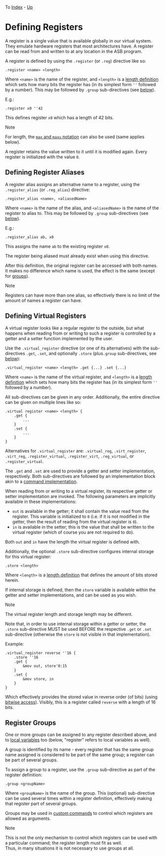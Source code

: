 To [Index](index.md) - [Up](Defining%20System%20Properties.md)

# Defining Registers
A register is a single value that is available globally in our virtual system. They emulate hardware registers that most architectures have. A register can be read from and written to at any location in the ASB program.

A register is defined by using the `.register` (or `.reg`) directive like so:

```
.register <name> <length>
```

Where `<name>` is the name of the register, and `<length>` is a [length definition](ASB%20Language.md#length-definition) which sets how many bits the register has (in its simplest form `''` followed by a number). This may be followed by `.group` sub-directives (see [below](#register-groups)).

E.g.:

```
.register x0 ''42
```

This defines register `x0` which has a length of 42 bits.

> [!NOTE]
> For length, the [`max` and `maxu` notation](ASB%20Language.md#length-definition) can also be used (same applies below).

A register retains the value written to it until it is modified again. Every register is initialized with the value `0`.

## Defining Register Aliases
A register alias assigns an alternative name to a register, using the `.register_alias` (or `.reg_alias`) directive:

```
.register_alias <name>, <aliasedName>
```

Where `<name>` is the name of the alias, and `<aliasedName>` is the name of the register to alias to. This may be followed by `.group` sub-directives (see [below](#register-groups)).

E.g.:

```
.register_alias ab, x0
```

This assigns the name `ab` to the existing register `x0`.

The register being aliased must already exist when using this directive.

After this definition, the original register can be accessed with both names. It makes no difference which name is used, the effect is the same (except for [groups](#register-groups)).

> [!NOTE]
> Registers can have more than one alias, so effectively there is no limit of the amount of names a register can have.

## Defining Virtual Registers
A virtual register looks like a regular register to the outside, but what happens when reading from or writing to such a register is controlled by a getter and a setter function implemented by the user.

Use the `.virtual_register` directive (or one of its alternatives) with the sub-directives `.get`, `.set`, and optionally `.store` (plus`.group` sub-directives, see [below](#register-groups)):

```
.virtual_register <name> <length> .get {...} .set {...}
```

Where `<name>` is the name of the virtual register, and `<length>` is a [length definition](ASB%20Language.md#length-definition) which sets how many bits the register has (in its simplest form `''` followed by a number).

All sub-directives can be given in any order. Additionally, the entire directive can be given on multiple lines like so:

```
.virtual register <name> <length> {
    .get {
        ...
    }
    .set {
        ...
    }
}
```

Alternatives for `.virtual_register` are: `.virtual_reg`, `.virt_register`, `.virt_reg`, `.register_virtual`, `.register_virt`, `.reg_virtual`, or `.register_virtual`.

The `.get` and `.set` are used to provide a getter and setter implementation, respectively. Both sub-directives are followed by an implementation block akin to a [command implementation](Implementing%20Custom%20Commands.md).

When reading from or writing to a virtual register, its respective getter or setter implementation are invoked. The following parameters are implicitly available in these implementations:

- `out` is available in the getter; it shall contain the value read from the register. This variable is initialized to `0` (i.e. if it is not modified in the getter, then the result of reading from the virtual register is `0`).
- `in` is available in the setter; this is the value that shall be written to the virtual register (which of course you are not required to do).

Both `out` and `in` have the length the virtual register is defined with.

Additionally, the optional `.store` sub-directive configures internal storage for this virtual register:

```
.store <length>
```

Where `<length>` is a [length definition](ASB%20Language.md#length-definition) that defines the amount of bits stored herein.

If internal storage is defined, then the `store` variable is available within the getter and setter implementations, and can be used as you wish.

> [!NOTE]
> The virtual register length and storage length may be different.

Note that, in order to use internal storage within a getter or setter, the `.store` sub-directive MUST be used BEFORE the respective `.get` or `.set` sub-directive (otherwise the `store` is not visible in that implementation).

Example:

```
.virtual_register reverse ''16 {
    .store ''16
    .get {
        &mov out, store'0:15
    }
    .set {
        &mov store, in
    }
}
```

Which effectively provides the stored value in reverse order (of bits) (using [bitwise access](Implementing%20Custom%20Commands.md#bitwise-access)). Visibly, this is a register called `reverse` with a length of 16 bits.

## Register Groups
One or more groups can be assigned to any register described above, and to [local variables](Implementing%20Custom%20Commands.md#local-variables) too (below, "register" refers to local variables as well).

A group is identified by its name - every register that has the same group name assigned is considered to be part of the same group; a register can be part of several groups.

To assign a group to a register, use the `.group` sub-directive as part of the register definition:

```
.group <groupName>
```

Where `<groupName>` is the name of the group. This (optional) sub-directive can be used several times within a register definition, effectively making that register part of several groups.

Groups may be used in [custom commands](Implementing%20Custom%20Commands.md#parameter-group) to control which registers are allowed as arguments.

> [!NOTE]
> This is not the only mechanism to control which registers can be used with a particular command; the register length must fit as well.  
> Thus, in many situations it is not necessary to use groups at all.
